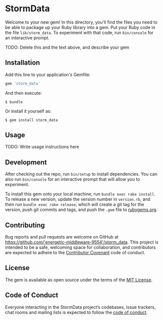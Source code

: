 # StormData

Welcome to your new gem! In this directory, you'll find the files you need to be able to package up your Ruby library into a gem. Put your Ruby code in the file `lib/storm_data`. To experiment with that code, run `bin/console` for an interactive prompt.

TODO: Delete this and the text above, and describe your gem

## Installation

Add this line to your application's Gemfile:

```ruby
gem 'storm_data'
```

And then execute:

    $ bundle

Or install it yourself as:

    $ gem install storm_data

## Usage

TODO: Write usage instructions here

## Development

After checking out the repo, run `bin/setup` to install dependencies. You can also run `bin/console` for an interactive prompt that will allow you to experiment.

To install this gem onto your local machine, run `bundle exec rake install`. To release a new version, update the version number in `version.rb`, and then run `bundle exec rake release`, which will create a git tag for the version, push git commits and tags, and push the `.gem` file to [rubygems.org](https://rubygems.org).

## Contributing

Bug reports and pull requests are welcome on GitHub at https://github.com/'energetic-middleware-9554'/storm_data. This project is intended to be a safe, welcoming space for collaboration, and contributors are expected to adhere to the [Contributor Covenant](http://contributor-covenant.org) code of conduct.

## License

The gem is available as open source under the terms of the [MIT License](https://opensource.org/licenses/MIT).

## Code of Conduct

Everyone interacting in the StormData project’s codebases, issue trackers, chat rooms and mailing lists is expected to follow the [code of conduct](https://github.com/'energetic-middleware-9554'/storm_data/blob/master/CODE_OF_CONDUCT.md).
